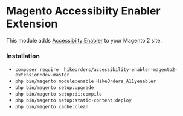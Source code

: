 # Magento Accessibiity Enabler Extension

This module adds [Accessibiity Enabler](https://hikeorders.com/accessibility/home) to your Magento 2 site.

### Installation

* `composer require  hikeorders/accessibility-enabler-magento2-extension:dev-master`
* `php bin/magento module:enable HikeOrders_A11yenabler`
* `php bin/magento setup:upgrade`
* `php bin/magento setup:di:compile`
* `php bin/magento setup:static-content:deploy`
* `php bin/magento cache:clean`


